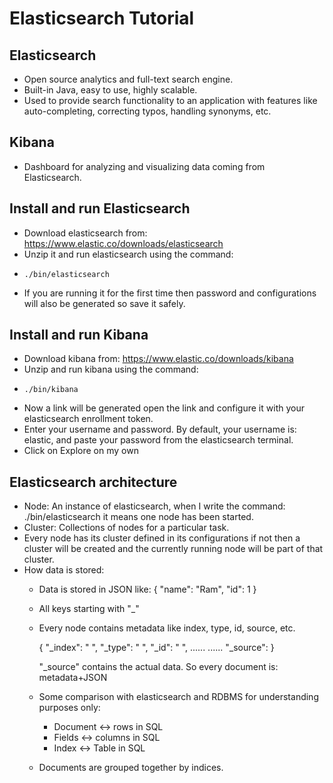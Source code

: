 # Elasticsearch Tutorial

## Elasticsearch
- Open source analytics and full-text search engine.
- Built-in Java, easy to use, highly scalable.
- Used to provide search functionality to an application with features like auto-completing, correcting typos, handling synonyms, etc.

## Kibana
- Dashboard for analyzing and visualizing data coming from Elasticsearch.

## Install and run Elasticsearch
- Download elasticsearch from: https://www.elastic.co/downloads/elasticsearch
- Unzip it and run elasticsearch using the command:
-     ./bin/elasticsearch
- If you are running it for the first time then password and configurations will also be generated so save it safely.

## Install and run Kibana
- Download kibana from: https://www.elastic.co/downloads/kibana
- Unzip and run kibana using the command:
-     ./bin/kibana
- Now a link will be generated open the link and configure it with your elasticsearch enrollment token.
- Enter your username and password. By default, your username is: elastic, and paste your password from the elasticsearch terminal.
- Click on Explore on my own
  
## Elasticsearch architecture
- Node: An instance of elasticsearch, when I write the command: ./bin/elasticsearch it means one node has been started.
- Cluster: Collections of nodes for a particular task.
- Every node has its cluster defined in its configurations if not then a cluster will be created and the currently running node will be part of that cluster.
- How data is stored:
    - Data is stored in JSON like:
      {
        "name": "Ram",
        "id": 1
      }
    - All keys starting with "_"  
    - Every node contains metadata like index, type, id, source, etc.
      
      {
        "_index": " ",
        "_type": " ",
        "_id": " ",
        ......
        ......
        "_source":
      }

      "_source" contains the actual data. So every document is: metadata+JSON

    - Some comparison with elasticsearch and RDBMS for understanding purposes only:
        - Document <-> rows in SQL
        - Fields <-> columns in SQL
        - Index <-> Table in SQL

    - Documents are grouped together by indices.
